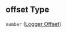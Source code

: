 ## offset Type

`number` ([Logger Offset](iea43\_wra_data_model-properties-measurement-location-measurement-location-properties-measurement-point-measurement-point-properties-logger-measurement-configuration-logger-measurement-configuration-properties-logger-offset.md))
